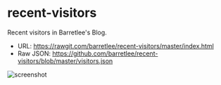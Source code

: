 recent-visitors
===

Recent visitors in Barretlee's Blog.

- URL: <https://rawgit.com/barretlee/recent-visitors/master/index.html>
- Raw JSON: <https://github.com/barretlee/recent-visitors/blob/master/visitors.json>

![screenshot](http://img.alicdn.com/tfs/TB1d0GxPpXXXXaxXFXXXXXXXXXX-1440-826.png)
